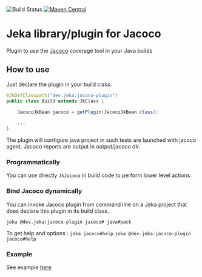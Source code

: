 ![Build Status](https://github.com/jerkar/jacoco-plugin/actions/workflows/push-master.yml/badge.svg)
[![Maven Central](https://maven-badges.herokuapp.com/maven-central/dev.jeka/jacoco-plugin/badge.svg)](https://maven-badges.herokuapp.com/maven-central/dev.jeka/protobuf-plugin) <br/>

# Jeka library/plugin for Jacoco

Plugin to use the [Jacoco](https://www.eclemma.org/jacoco) coverage tool in your Java builds

## How to use

Just declare the plugin in your build class.

```java
@JkDefClasspath("dev.jeka:jacoco-plugin")
public class Build extends JkClass {

    JacocoJkBean jacoco = getPlugin(JacocoJkBean.class);

    ...
}
```
The plugin will configure java project in such tests are launched with jacoco agent. 
Jacoco reports are output in output/jacoco dir.

### Programmatically

You can use directly `JkJacoco` in build code to perform lower level actions.

### Bind Jacoco dynamically

You can invoke Jacoco plugin from command line on a Jeka project that does declare this plugin in its build class.

`jeka @dev.jeka:jacoco-plugin jacoco# java#pack`

To get help and options :
`jeka jacoco#help`
`jeka @dev.jeka:jacoco-plugin jacoco#help`

### Example

See example [here](../../samples/dev.jeka.samples.jacoco)

